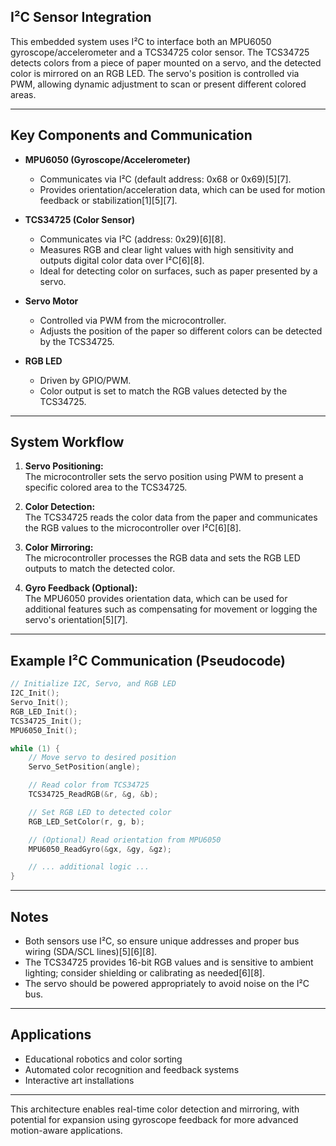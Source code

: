 ## I²C Sensor Integration

This embedded system uses I²C to interface both an MPU6050 gyroscope/accelerometer and a TCS34725 color sensor. The TCS34725 detects colors from a piece of paper mounted on a servo, and the detected color is mirrored on an RGB LED. The servo's position is controlled via PWM, allowing dynamic adjustment to scan or present different colored areas.

---

## Key Components and Communication

- **MPU6050 (Gyroscope/Accelerometer)**
  - Communicates via I²C (default address: 0x68 or 0x69)[5][7].
  - Provides orientation/acceleration data, which can be used for motion feedback or stabilization[1][5][7].

- **TCS34725 (Color Sensor)**
  - Communicates via I²C (address: 0x29)[6][8].
  - Measures RGB and clear light values with high sensitivity and outputs digital color data over I²C[6][8].
  - Ideal for detecting color on surfaces, such as paper presented by a servo.

- **Servo Motor**
  - Controlled via PWM from the microcontroller.
  - Adjusts the position of the paper so different colors can be detected by the TCS34725.

- **RGB LED**
  - Driven by GPIO/PWM.
  - Color output is set to match the RGB values detected by the TCS34725.

---

## System Workflow

1. **Servo Positioning:**  
   The microcontroller sets the servo position using PWM to present a specific colored area to the TCS34725.

2. **Color Detection:**  
   The TCS34725 reads the color data from the paper and communicates the RGB values to the microcontroller over I²C[6][8].

3. **Color Mirroring:**  
   The microcontroller processes the RGB data and sets the RGB LED outputs to match the detected color.

4. **Gyro Feedback (Optional):**  
   The MPU6050 provides orientation data, which can be used for additional features such as compensating for movement or logging the servo's orientation[5][7].

---

## Example I²C Communication (Pseudocode)

```c
// Initialize I2C, Servo, and RGB LED
I2C_Init();
Servo_Init();
RGB_LED_Init();
TCS34725_Init();
MPU6050_Init();

while (1) {
    // Move servo to desired position
    Servo_SetPosition(angle);

    // Read color from TCS34725
    TCS34725_ReadRGB(&r, &g, &b);

    // Set RGB LED to detected color
    RGB_LED_SetColor(r, g, b);

    // (Optional) Read orientation from MPU6050
    MPU6050_ReadGyro(&gx, &gy, &gz);

    // ... additional logic ...
}
```

---

## Notes

- Both sensors use I²C, so ensure unique addresses and proper bus wiring (SDA/SCL lines)[5][6][8].
- The TCS34725 provides 16-bit RGB values and is sensitive to ambient lighting; consider shielding or calibrating as needed[6][8].
- The servo should be powered appropriately to avoid noise on the I²C bus.

---

## Applications

- Educational robotics and color sorting
- Automated color recognition and feedback systems
- Interactive art installations

---

This architecture enables real-time color detection and mirroring, with potential for expansion using gyroscope feedback for more advanced motion-aware applications.
